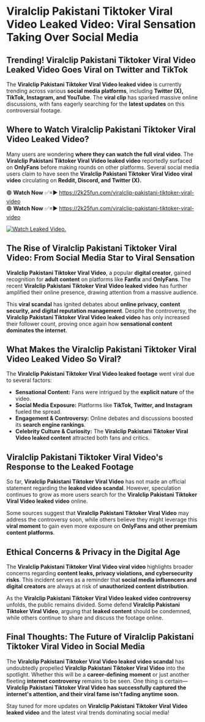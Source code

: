 # Viralclip Pakistani Tiktoker Viral Video Leaked Video: Viral Sensation Taking Over Social Media

## **Trending! Viralclip Pakistani Tiktoker Viral Video Leaked Video Goes Viral on Twitter and TikTok**
The **Viralclip Pakistani Tiktoker Viral Video leaked video** is currently trending across various **social media platforms**, including **Twitter (X), TikTok, Instagram, and YouTube**. The **viral clip** has sparked massive online discussions, with fans eagerly searching for the **latest updates** on this controversial footage.

## **Where to Watch Viralclip Pakistani Tiktoker Viral Video Leaked Video?**
Many users are wondering **where they can watch the full viral video**. The **Viralclip Pakistani Tiktoker Viral Video leaked video** reportedly surfaced on **OnlyFans** before making rounds on other platforms. Several social media users claim to have seen the **Viralclip Pakistani Tiktoker Viral Video viral video** circulating on **Reddit, Discord, and Twitter (X).**

🟢 **Watch Now** ✅=► https://2k25fun.com/viralclip-pakistani-tiktoker-viral-video  
🟢 **Watch Now** ✅=► https://2k25fun.com/viralclip-pakistani-tiktoker-viral-video  

[![Watch Leaked Video.](https://miro.medium.com/v2/resize:fit:828/format:webp/1*cilzJN44JGOrTw9NJCrNHA.gif "Watch Leaked Video")](https://2k25fun.com/viralclip-pakistani-tiktoker-viral-video)

## **The Rise of Viralclip Pakistani Tiktoker Viral Video: From Social Media Star to Viral Sensation**
**Viralclip Pakistani Tiktoker Viral Video**, a popular **digital creator**, gained recognition for **adult content** on platforms like **Fanfix** and **OnlyFans**. The recent **Viralclip Pakistani Tiktoker Viral Video leaked video** has further amplified their online presence, drawing attention from a massive audience.

This **viral scandal** has ignited debates about **online privacy, content security, and digital reputation management**. Despite the controversy, the **Viralclip Pakistani Tiktoker Viral Video leaked video** has only increased their follower count, proving once again how **sensational content dominates the internet**.

## **What Makes the Viralclip Pakistani Tiktoker Viral Video Leaked Video So Viral?**
The **Viralclip Pakistani Tiktoker Viral Video leaked footage** went viral due to several factors:
- **Sensational Content:** Fans were intrigued by the **explicit nature** of the video.
- **Social Media Exposure:** Platforms like **TikTok, Twitter, and Instagram** fueled the spread.
- **Engagement & Controversy:** Online debates and discussions boosted its **search engine rankings**.
- **Celebrity Culture & Curiosity:** The **Viralclip Pakistani Tiktoker Viral Video leaked content** attracted both fans and critics.

## **Viralclip Pakistani Tiktoker Viral Video's Response to the Leaked Footage**
So far, **Viralclip Pakistani Tiktoker Viral Video** has not made an official statement regarding the **leaked video scandal**. However, speculation continues to grow as more users search for the **Viralclip Pakistani Tiktoker Viral Video leaked video** online.

Some sources suggest that **Viralclip Pakistani Tiktoker Viral Video** may address the controversy soon, while others believe they might leverage this **viral moment** to gain even more exposure on **OnlyFans and other premium content platforms**.

## **Ethical Concerns & Privacy in the Digital Age**
The **Viralclip Pakistani Tiktoker Viral Video viral video** highlights broader concerns regarding **content leaks, privacy violations, and cybersecurity risks**. This incident serves as a reminder that **social media influencers and digital creators** are always at risk of **unauthorized content distribution**.

As the **Viralclip Pakistani Tiktoker Viral Video leaked video controversy** unfolds, the public remains divided. Some defend **Viralclip Pakistani Tiktoker Viral Video**, arguing that **leaked content** should be condemned, while others continue to share and discuss the footage online.

## **Final Thoughts: The Future of Viralclip Pakistani Tiktoker Viral Video in Social Media**
The **Viralclip Pakistani Tiktoker Viral Video leaked video scandal** has undoubtedly propelled **Viralclip Pakistani Tiktoker Viral Video** into the spotlight. Whether this will be a **career-defining moment** or just another fleeting **internet controversy** remains to be seen. One thing is certain—**Viralclip Pakistani Tiktoker Viral Video has successfully captured the internet's attention, and their viral fame isn't fading anytime soon.**

Stay tuned for more updates on **Viralclip Pakistani Tiktoker Viral Video leaked video** and the latest viral trends dominating social media!